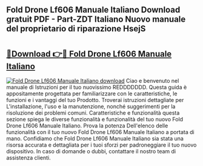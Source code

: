 ## Fold Drone Lf606 Manuale Italiano Download gratuit PDF - Part-ZDT Italiano Nuovo manuale del proprietario di riparazione HsejS

# <h2><a href="http://dfgrd19.blite.top/?on=Fold+Drone+Lf606+Manuale+Italiano">🔗Download 👉🔴 Fold Drone Lf606 Manuale Italiano</a></h2>

[![Fold Drone Lf606 Manuale Italiano download](https://i.imgur.com/lujVjoI.png)](http://dfgrd19.blite.top/?on=Fold+Drone+Lf606+Manuale+Italiano)
Ciao e benvenuto nel manuale di Istruzioni per il tuo nuovissimo REDDDDDDD. Questa guida è appositamente progettata per familiarizzare con le caratteristiche, le funzioni e i vantaggi del tuo Prodotto. Troverai istruzioni dettagliate per L'installazione, l'uso e la manutenzione, nonché suggerimenti per la risoluzione dei problemi comuni. Caratteristiche e funzionalità questa sezione spiega le diverse funzionalità e funzionalità del tuo nuovo Fold Drone Lf606 Manuale Italiano. Prova la potenza Dell'elenco delle funzionalità con il tuo nuovo Fold Drone Lf606 Manuale Italiano a portata di mano. Confidiamo che Fold Drone Lf606 Manuale Italiano sia stata una risorsa accurata e dettagliata per i tuoi sforzi per padroneggiare il tuo nuovo dispositivo. In caso di domande o dubbi, contattare il nostro team di assistenza clienti.
